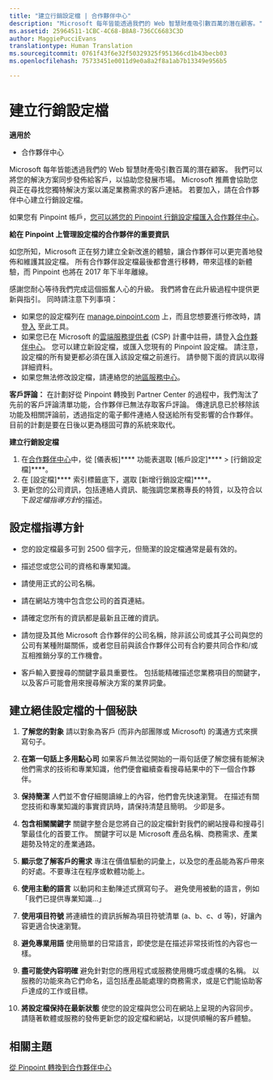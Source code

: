 ```yaml
---
title: "建立行銷設定檔 | 合作夥伴中心"
description: "Microsoft 每年皆能透過我們的 Web 智慧財產吸引數百萬的潛在顧客。"
ms.assetid: 25964511-1CBC-4C68-B8A8-736CC6683C3D
author: MaggiePucciEvans
translationtype: Human Translation
ms.sourcegitcommit: 0761f43f6e32f50329325f951366cd1b43becb03
ms.openlocfilehash: 75733451e0011d9e0a8a2f8a1ab7b13349e956b5

---
```


# 建立行銷設定檔

**適用於**

-  合作夥伴中心

Microsoft 每年皆能透過我們的 Web 智慧財產吸引數百萬的潛在顧客。 我們可以將您的解決方案同步發佈給客戶，以協助您發展市場。 Microsoft 推薦會協助您與正在尋找您獨特解決方案以滿足業務需求的客戶連結。 若要加入，請在合作夥伴中心建立行銷設定檔。

如果您有 Pinpoint 帳戶，[您可以將您的 Pinpoint 行銷設定檔匯入合作夥伴中心](importing-pinpoint-profiles-into-partner-center.md)。

**給在 Pinpoint 上管理設定檔的合作夥伴的重要資訊**

如您所知，Microsoft 正在努力建立全新改進的體驗，讓合作夥伴可以更完善地發佈和維護其設定檔。 所有合作夥伴設定檔最後都會進行移轉，帶來這樣的新體驗，而 Pinpoint 也將在 2017 年下半年離線。

感謝您耐心等待我們完成這個振奮人心的升級。 我們將會在此升級過程中提供更新與指引。 同時請注意下列事項：

-   如果您的設定檔列在 [manage.pinpoint.com](https://go.microsoft.com/fwlink/?linkid=838399) 上，而且您想要進行修改時，請[登入](https://go.microsoft.com/fwlink/?linkid=838394) 至此工具。
-   如果您已在 Microsoft 的[雲端服務提供者](https://go.microsoft.com/fwlink/?linkid=838395) (CSP) 計畫中註冊，請登入[合作夥伴中心](https://go.microsoft.com/fwlink/?linkid=838396)。 您可以建立新設定檔，或匯入您現有的 Pinpoint 設定檔。 請注意，設定檔的所有變更都必須在匯入該設定檔之前進行。 請參閱下面的資訊以取得詳細資料。
-   如果您無法修改設定檔，請連絡您的[地區服務中心](https://go.microsoft.com/fwlink/?linkid=838398)。 

**客戶評論：** 在計劃好從 Pinpoint 轉換到 Partner Center 的過程中，我們淘汰了先前的客戶評論清單功能，合作夥伴已無法存取客戶評論。 傳達訊息已於移除該功能及相關評論前，透過指定的電子郵件連絡人發送給所有受影響的合作夥伴。 目前的計劃是要在日後以更為穩固可靠的系統來取代。

**建立行銷設定檔**

1.  在[合作夥伴中心](http://go.microsoft.com/fwlink/p/?LinkId=808956)中，從 \[儀表板\]**** 功能表選取 \[帳戶設定\]**** &gt; \[行銷設定檔\]****。
2.  在 \[設定檔\]**** 索引標籤底下，選取 \[新增行銷設定檔\]****。
3.  更新您的公司資訊，包括連絡人資訊、能強調您業務專長的特質，以及符合以下*設定檔指導方針*的描述。

## 設定檔指導方針


-   您的設定檔最多可到 2500 個字元，但簡潔的設定檔通常是最有效的。

-   描述您或您公司的資格和專業知識。

-   請使用正式的公司名稱。

-   請在網站方塊中包含您公司的首頁連結。

-   請確定您所有的資訊都是最新且正確的資訊。

-   請勿提及其他 Microsoft 合作夥伴的公司名稱，除非該公司或其子公司與您的公司有某種附屬關係，或者您目前與該合作夥伴公司有合約要共同合作和/或互相推銷分享的工作機會。

-   客戶輸入要搜尋的關鍵字最具重要性。 包括能精確描述您業務項目的關鍵字，以及客戶可能會用來搜尋解決方案的業界詞彙。

## 建立絕佳設定檔的十個秘訣


1.  **了解您的對象** 請以對象為客戶 (而非內部團隊或 Microsoft) 的溝通方式來撰寫句子。

2.  **在第一句話上多用點心司** 如果客戶無法從開始的一兩句話便了解您擁有能解決他們需求的技術和專業知識，他們便會繼續查看搜尋結果中的下一個合作夥伴。

3.  **保持簡潔** 人們並不會仔細閱讀線上的內容，他們會先快速瀏覽。 在描述有關您技術和專業知識的事實資訊時，請保持清楚且簡明。 少即是多。

4.  **包含相關關鍵字** 關鍵字整合是您將自己的設定檔針對我們的網站搜尋和搜尋引擎最佳化的首要工作。 關鍵字可以是 Microsoft 產品名稱、商務需求、產業趨勢及特定的產業通路。

5.  **顯示您了解客戶的需求** 專注在價值驅動的詞彙上，以及您的產品能為客戶帶來的好處。不要專注在程序或軟體功能上。

6.  **使用主動的語言** 以動詞和主動陳述式撰寫句子。 避免使用被動的語言，例如「我們已提供專業知識...」

7.  **使用項目符號** 將連續性的資訊拆解為項目符號清單 (a、b、c、d 等)，好讓內容更適合快速瀏覽。

8.  **避免專業用語** 使用簡單的日常語言，即使您是在描述非常技術性的內容也一樣。

9.  **盡可能使內容明確** 避免針對您的應用程式或服務使用機巧或虛構的名稱。 以服務的功能來為它們命名，這包括產品能處理的商務需求，或是它們能協助客戶達成的工作或目標。

10. **將設定檔保持在最新狀態** 使您的設定檔與您公司在網站上呈現的內容同步。 請隨著軟體或服務的發佈更新您的設定檔和網站，以提供順暢的客戶體驗。

## 相關主題


[從 Pinpoint 轉換到合作夥伴中心](importing-pinpoint-profiles-into-partner-center.md)

 

 






<!--HONumber=Jan17_HO2-->



